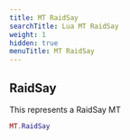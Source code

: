 ```yaml
---
title: MT RaidSay
searchTitle: Lua MT RaidSay
weight: 1
hidden: true
menuTitle: MT RaidSay
---
```

## RaidSay

This represents a RaidSay MT
```lua
MT.RaidSay
```